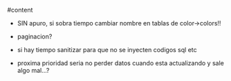 #content
* SIN apuro, si sobra tiempo cambiar nombre en tablas de color->colors!!



* paginacion?
* si hay tiempo sanitizar para que no se inyecten codigos sql etc


* proxima prioridad seria no perder datos cuando esta actualizando y sale algo mal...?